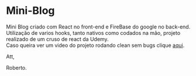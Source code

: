 # Mini-Blog
Mini Blog criado com React no front-end e FireBase do google no back-end. <br>
Utilização de varios hooks, tanto nativos como codados na mão, projeto realizado de um cruso de react da Udemy. <br>
Caso queira ver um video do projeto rodando clean sem bugs clique [aqui](https://www.linkedin.com/in/roberto-de-oliveira-35976621b/).

Att,

Roberto.
